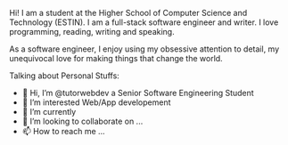 Hi! I am a student at the Higher School of Computer Science and Technology (ESTIN).
I am a full-stack software engineer and writer. I love programming, reading, writing and speaking.

As a software engineer, I enjoy using my obsessive attention to detail, my unequivocal love for making things that change the world.

Talking about Personal Stuffs:
- 👋 Hi, I’m @tutorwebdev a Senior Software Engineering Student
- 👀 I’m interested Web/App developement
- 🌱 I’m currently  
- 💞️ I’m looking to collaborate on ...
- 📫 How to reach me ...

<!---
tutorwebdev/tutorwebdev is a ✨ special ✨ repository because its `README.md` (this file) appears on your GitHub profile.
You can click the Preview link to take a look at your changes.
--->
